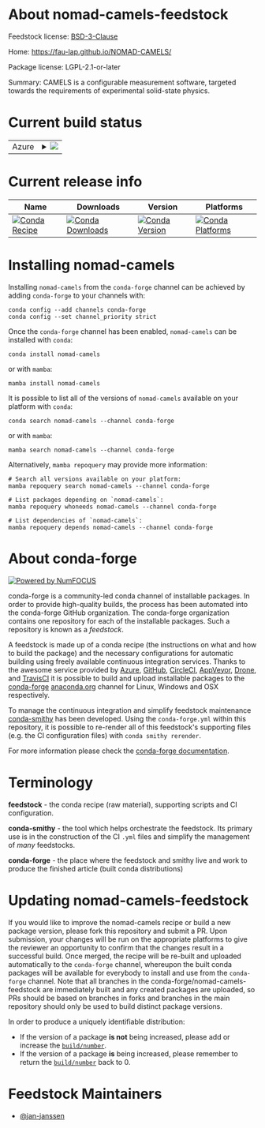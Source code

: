 About nomad-camels-feedstock
============================

Feedstock license: [BSD-3-Clause](https://github.com/conda-forge/nomad-camels-feedstock/blob/main/LICENSE.txt)

Home: https://fau-lap.github.io/NOMAD-CAMELS/

Package license: LGPL-2.1-or-later

Summary: CAMELS is a configurable measurement software, targeted towards the requirements of experimental solid-state physics.

Current build status
====================


<table>
    
  <tr>
    <td>Azure</td>
    <td>
      <details>
        <summary>
          <a href="https://dev.azure.com/conda-forge/feedstock-builds/_build/latest?definitionId=20830&branchName=main">
            <img src="https://dev.azure.com/conda-forge/feedstock-builds/_apis/build/status/nomad-camels-feedstock?branchName=main">
          </a>
        </summary>
        <table>
          <thead><tr><th>Variant</th><th>Status</th></tr></thead>
          <tbody><tr>
              <td>linux_64_python3.10.____cpython</td>
              <td>
                <a href="https://dev.azure.com/conda-forge/feedstock-builds/_build/latest?definitionId=20830&branchName=main">
                  <img src="https://dev.azure.com/conda-forge/feedstock-builds/_apis/build/status/nomad-camels-feedstock?branchName=main&jobName=linux&configuration=linux%20linux_64_python3.10.____cpython" alt="variant">
                </a>
              </td>
            </tr><tr>
              <td>linux_64_python3.11.____cpython</td>
              <td>
                <a href="https://dev.azure.com/conda-forge/feedstock-builds/_build/latest?definitionId=20830&branchName=main">
                  <img src="https://dev.azure.com/conda-forge/feedstock-builds/_apis/build/status/nomad-camels-feedstock?branchName=main&jobName=linux&configuration=linux%20linux_64_python3.11.____cpython" alt="variant">
                </a>
              </td>
            </tr><tr>
              <td>linux_64_python3.8.____cpython</td>
              <td>
                <a href="https://dev.azure.com/conda-forge/feedstock-builds/_build/latest?definitionId=20830&branchName=main">
                  <img src="https://dev.azure.com/conda-forge/feedstock-builds/_apis/build/status/nomad-camels-feedstock?branchName=main&jobName=linux&configuration=linux%20linux_64_python3.8.____cpython" alt="variant">
                </a>
              </td>
            </tr><tr>
              <td>linux_64_python3.9.____cpython</td>
              <td>
                <a href="https://dev.azure.com/conda-forge/feedstock-builds/_build/latest?definitionId=20830&branchName=main">
                  <img src="https://dev.azure.com/conda-forge/feedstock-builds/_apis/build/status/nomad-camels-feedstock?branchName=main&jobName=linux&configuration=linux%20linux_64_python3.9.____cpython" alt="variant">
                </a>
              </td>
            </tr><tr>
              <td>osx_64_python3.10.____cpython</td>
              <td>
                <a href="https://dev.azure.com/conda-forge/feedstock-builds/_build/latest?definitionId=20830&branchName=main">
                  <img src="https://dev.azure.com/conda-forge/feedstock-builds/_apis/build/status/nomad-camels-feedstock?branchName=main&jobName=osx&configuration=osx%20osx_64_python3.10.____cpython" alt="variant">
                </a>
              </td>
            </tr><tr>
              <td>osx_64_python3.11.____cpython</td>
              <td>
                <a href="https://dev.azure.com/conda-forge/feedstock-builds/_build/latest?definitionId=20830&branchName=main">
                  <img src="https://dev.azure.com/conda-forge/feedstock-builds/_apis/build/status/nomad-camels-feedstock?branchName=main&jobName=osx&configuration=osx%20osx_64_python3.11.____cpython" alt="variant">
                </a>
              </td>
            </tr><tr>
              <td>osx_64_python3.8.____cpython</td>
              <td>
                <a href="https://dev.azure.com/conda-forge/feedstock-builds/_build/latest?definitionId=20830&branchName=main">
                  <img src="https://dev.azure.com/conda-forge/feedstock-builds/_apis/build/status/nomad-camels-feedstock?branchName=main&jobName=osx&configuration=osx%20osx_64_python3.8.____cpython" alt="variant">
                </a>
              </td>
            </tr><tr>
              <td>osx_64_python3.9.____cpython</td>
              <td>
                <a href="https://dev.azure.com/conda-forge/feedstock-builds/_build/latest?definitionId=20830&branchName=main">
                  <img src="https://dev.azure.com/conda-forge/feedstock-builds/_apis/build/status/nomad-camels-feedstock?branchName=main&jobName=osx&configuration=osx%20osx_64_python3.9.____cpython" alt="variant">
                </a>
              </td>
            </tr><tr>
              <td>win_64_python3.10.____cpython</td>
              <td>
                <a href="https://dev.azure.com/conda-forge/feedstock-builds/_build/latest?definitionId=20830&branchName=main">
                  <img src="https://dev.azure.com/conda-forge/feedstock-builds/_apis/build/status/nomad-camels-feedstock?branchName=main&jobName=win&configuration=win%20win_64_python3.10.____cpython" alt="variant">
                </a>
              </td>
            </tr><tr>
              <td>win_64_python3.11.____cpython</td>
              <td>
                <a href="https://dev.azure.com/conda-forge/feedstock-builds/_build/latest?definitionId=20830&branchName=main">
                  <img src="https://dev.azure.com/conda-forge/feedstock-builds/_apis/build/status/nomad-camels-feedstock?branchName=main&jobName=win&configuration=win%20win_64_python3.11.____cpython" alt="variant">
                </a>
              </td>
            </tr><tr>
              <td>win_64_python3.8.____cpython</td>
              <td>
                <a href="https://dev.azure.com/conda-forge/feedstock-builds/_build/latest?definitionId=20830&branchName=main">
                  <img src="https://dev.azure.com/conda-forge/feedstock-builds/_apis/build/status/nomad-camels-feedstock?branchName=main&jobName=win&configuration=win%20win_64_python3.8.____cpython" alt="variant">
                </a>
              </td>
            </tr><tr>
              <td>win_64_python3.9.____cpython</td>
              <td>
                <a href="https://dev.azure.com/conda-forge/feedstock-builds/_build/latest?definitionId=20830&branchName=main">
                  <img src="https://dev.azure.com/conda-forge/feedstock-builds/_apis/build/status/nomad-camels-feedstock?branchName=main&jobName=win&configuration=win%20win_64_python3.9.____cpython" alt="variant">
                </a>
              </td>
            </tr>
          </tbody>
        </table>
      </details>
    </td>
  </tr>
</table>

Current release info
====================

| Name | Downloads | Version | Platforms |
| --- | --- | --- | --- |
| [![Conda Recipe](https://img.shields.io/badge/recipe-nomad--camels-green.svg)](https://anaconda.org/conda-forge/nomad-camels) | [![Conda Downloads](https://img.shields.io/conda/dn/conda-forge/nomad-camels.svg)](https://anaconda.org/conda-forge/nomad-camels) | [![Conda Version](https://img.shields.io/conda/vn/conda-forge/nomad-camels.svg)](https://anaconda.org/conda-forge/nomad-camels) | [![Conda Platforms](https://img.shields.io/conda/pn/conda-forge/nomad-camels.svg)](https://anaconda.org/conda-forge/nomad-camels) |

Installing nomad-camels
=======================

Installing `nomad-camels` from the `conda-forge` channel can be achieved by adding `conda-forge` to your channels with:

```
conda config --add channels conda-forge
conda config --set channel_priority strict
```

Once the `conda-forge` channel has been enabled, `nomad-camels` can be installed with `conda`:

```
conda install nomad-camels
```

or with `mamba`:

```
mamba install nomad-camels
```

It is possible to list all of the versions of `nomad-camels` available on your platform with `conda`:

```
conda search nomad-camels --channel conda-forge
```

or with `mamba`:

```
mamba search nomad-camels --channel conda-forge
```

Alternatively, `mamba repoquery` may provide more information:

```
# Search all versions available on your platform:
mamba repoquery search nomad-camels --channel conda-forge

# List packages depending on `nomad-camels`:
mamba repoquery whoneeds nomad-camels --channel conda-forge

# List dependencies of `nomad-camels`:
mamba repoquery depends nomad-camels --channel conda-forge
```


About conda-forge
=================

[![Powered by
NumFOCUS](https://img.shields.io/badge/powered%20by-NumFOCUS-orange.svg?style=flat&colorA=E1523D&colorB=007D8A)](https://numfocus.org)

conda-forge is a community-led conda channel of installable packages.
In order to provide high-quality builds, the process has been automated into the
conda-forge GitHub organization. The conda-forge organization contains one repository
for each of the installable packages. Such a repository is known as a *feedstock*.

A feedstock is made up of a conda recipe (the instructions on what and how to build
the package) and the necessary configurations for automatic building using freely
available continuous integration services. Thanks to the awesome service provided by
[Azure](https://azure.microsoft.com/en-us/services/devops/), [GitHub](https://github.com/),
[CircleCI](https://circleci.com/), [AppVeyor](https://www.appveyor.com/),
[Drone](https://cloud.drone.io/welcome), and [TravisCI](https://travis-ci.com/)
it is possible to build and upload installable packages to the
[conda-forge](https://anaconda.org/conda-forge) [anaconda.org](https://anaconda.org/)
channel for Linux, Windows and OSX respectively.

To manage the continuous integration and simplify feedstock maintenance
[conda-smithy](https://github.com/conda-forge/conda-smithy) has been developed.
Using the ``conda-forge.yml`` within this repository, it is possible to re-render all of
this feedstock's supporting files (e.g. the CI configuration files) with ``conda smithy rerender``.

For more information please check the [conda-forge documentation](https://conda-forge.org/docs/).

Terminology
===========

**feedstock** - the conda recipe (raw material), supporting scripts and CI configuration.

**conda-smithy** - the tool which helps orchestrate the feedstock.
                   Its primary use is in the construction of the CI ``.yml`` files
                   and simplify the management of *many* feedstocks.

**conda-forge** - the place where the feedstock and smithy live and work to
                  produce the finished article (built conda distributions)


Updating nomad-camels-feedstock
===============================

If you would like to improve the nomad-camels recipe or build a new
package version, please fork this repository and submit a PR. Upon submission,
your changes will be run on the appropriate platforms to give the reviewer an
opportunity to confirm that the changes result in a successful build. Once
merged, the recipe will be re-built and uploaded automatically to the
`conda-forge` channel, whereupon the built conda packages will be available for
everybody to install and use from the `conda-forge` channel.
Note that all branches in the conda-forge/nomad-camels-feedstock are
immediately built and any created packages are uploaded, so PRs should be based
on branches in forks and branches in the main repository should only be used to
build distinct package versions.

In order to produce a uniquely identifiable distribution:
 * If the version of a package **is not** being increased, please add or increase
   the [``build/number``](https://docs.conda.io/projects/conda-build/en/latest/resources/define-metadata.html#build-number-and-string).
 * If the version of a package **is** being increased, please remember to return
   the [``build/number``](https://docs.conda.io/projects/conda-build/en/latest/resources/define-metadata.html#build-number-and-string)
   back to 0.

Feedstock Maintainers
=====================

* [@jan-janssen](https://github.com/jan-janssen/)

